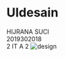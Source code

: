 # UIdesain
HIJRANA SUCI</br>
2019302018</br>
2 IT A 2
![design](https://user-images.githubusercontent.com/79126237/109312057-2742d780-7879-11eb-80a9-7afefbddc317.jpg)


